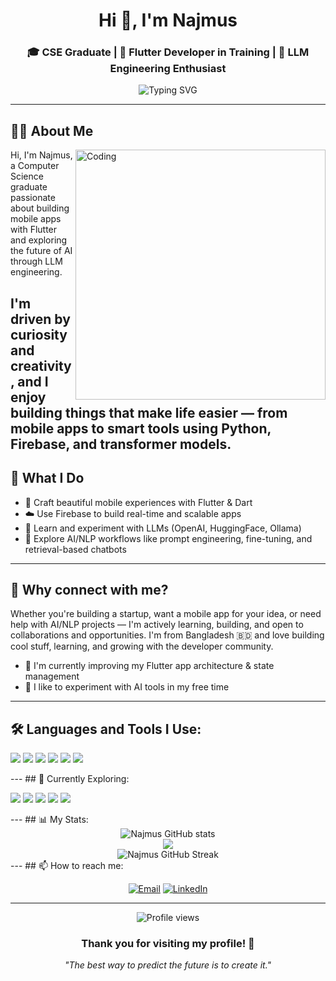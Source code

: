<h1 align="center">Hi 👋, I'm Najmus</h1>
<h3 align="center">
  🎓 CSE Graduate | 📱 Flutter Developer in Training | 🤖 LLM Engineering Enthusiast
</h3>

<p align="center">
  <img src="https://readme-typing-svg.herokuapp.com?font=Fira+Code&pause=1000&color=F75C7E&center=true&vCenter=true&width=435&lines=Welcome+to+my+GitHub+Profile!;Building+the+future+with+Flutter;Exploring+AI+and+LLM+Engineering" alt="Typing SVG" />
</p>

---
## 🧑‍💻 About Me

<img align="right" alt="Coding" width="400" src="https://cdn.dribbble.com/users/1162077/screenshots/3848914/programmer.gif">

Hi, I'm Najmus, a Computer Science graduate passionate about building mobile apps with Flutter and exploring the future of AI through LLM engineering.

I'm driven by curiosity and creativity, and I enjoy building things that make life easier — from mobile apps to smart tools using Python, Firebase, and transformer models.
---
## 🔧 What I Do
- 📱 Craft beautiful mobile experiences with Flutter & Dart  
- ☁️ Use Firebase to build real-time and scalable apps  
- 🤖 Learn and experiment with LLMs (OpenAI, HuggingFace, Ollama)  
- 🧠 Explore AI/NLP workflows like prompt engineering, fine-tuning, and retrieval-based chatbots  
 
---
## 🌟 Why connect with me?
Whether you're building a startup, want a mobile app for your idea, or need help with AI/NLP projects — I'm actively learning, building, and open to collaborations and opportunities.
I'm from Bangladesh 🇧🇩 and love building cool stuff, learning, and growing with the developer community.
- 🔄 I'm currently improving my Flutter app architecture & state management  
- 💬 I like to experiment with AI tools in my free time
---
## 🛠️ Languages and Tools I Use:
<p align="left">
  <img src="https://img.shields.io/badge/Dart-0175C2?style=for-the-badge&logo=dart&logoColor=white" />
  <img src="https://img.shields.io/badge/Flutter-02569B?style=for-the-badge&logo=flutter&logoColor=white" />
  <img src="https://img.shields.io/badge/Firebase-FFCA28?style=for-the-badge&logo=firebase&logoColor=black" />
  <img src="https://img.shields.io/badge/GitHub-181717?style=for-the-badge&logo=github&logoColor=white" />
  <img src="https://img.shields.io/badge/Python-3776AB?style=for-the-badge&logo=python&logoColor=white" />
  <img src="https://img.shields.io/badge/C++-00599C?style=for-the-badge&logo=c%2B%2B&logoColor=white" />
</p>
---
## 🔭 Currently Exploring:
<p align="left">
  <img src="https://img.shields.io/badge/HuggingFace-FFBF00?style=for-the-badge&logo=huggingface&logoColor=black" />
  <img src="https://img.shields.io/badge/OpenAI-412991?style=for-the-badge&logo=openai&logoColor=white" />
<!--   <img src="https://img.shields.io/badge/PyTorch-EE4C2C?style=for-the-badge&logo=pytorch&logoColor=white" /> -->
  <img src="https://img.shields.io/badge/Jupyter-F37626?style=for-the-badge&logo=jupyter&logoColor=white" />
  <img src="https://img.shields.io/badge/Ollama-000000?style=for-the-badge&logo=appveyor&logoColor=white" />
  <img src="https://img.shields.io/badge/FastAPI-009688?style=for-the-badge&logo=fastapi&logoColor=white" />
</p>
---
## 📊 My Stats:

<div align="center">
  <img src="https://github-readme-stats.vercel.app/api?username=najmuschy&show_icons=true&theme=radical&hide_border=true&bg_color=0D1117" alt="Najmus GitHub stats" />
  <br/>
  <img src="https://github-readme-stats.vercel.app/api/top-langs/?username=najmuschy&layout=compact&theme=radical&hide_border=true&bg_color=0D1117&langs_count=10" />
  <br/>
  <img src="https://github-readme-streak-stats-eight.vercel.app/?user=najmuschy&theme=radical&hide_border=true&background=0D1117&stroke=F75C7E&ring=F75C7E&fire=F75C7E&currStreakLabel=F75C7E" alt="Najmus GitHub Streak" />
</div>
---
## 📫 How to reach me:

<div align="center">
  
[![Email](https://img.shields.io/badge/Email-najmuschy.12@gmail.com-red?style=for-the-badge&logo=gmail&logoColor=white)](mailto:najmuschy.12@gmail.com)
[![LinkedIn](https://img.shields.io/badge/LinkedIn-Najmus%20Chowdhury-blue?style=for-the-badge&logo=linkedin&logoColor=white)](https://linkedin.com/in/najmuschy)

</div>

---

<div align="center">
  <img src="https://komarev.com/ghpvc/?username=najmuschy&label=Profile%20views&color=0e75b6&style=flat" alt="Profile views" />
</div>

<div align="center">
  
### Thank you for visiting my profile! 🚀
*"The best way to predict the future is to create it."*

</div>
